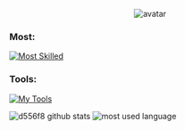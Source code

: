 <div class="stats" align="center">

  ![avatar](https://avatars.githubusercontent.com/u/64972038?v=4)

</div>

<div>

<h3 align="left">Most:</h3>
<p align="left">
  
  [![Most Skilled](https://skillicons.dev/icons?i=nodejs,typescript,javascript)](https://skillicons.dev)

</p>

<h3 align="left">Tools:</h3>
<p align="left"> 
  
  [![My Tools](https://skillicons.dev/icons?i=docker,express,nestjs,aws)](https://skillicons.dev)
    
</p>

  
  ![d556f8 github stats](https://github-readme-stats.vercel.app/api?username=juhyeonni&show_icons=true&theme=material-palenight&hide_border=true&bg_color=20232a&icon_color=E3E3E3A8&text_color=fff&title_color=918FE0&count_private=true&line_height=28)
  ![most used language](https://github-readme-stats.vercel.app/api/top-langs/?username=juhyeonni&hide=scss,css,html&layout=compact&theme=material-palenight&hide_border=true&bg_color=20232a&icon_color=E3E3E3A8&text_color=fff&title_color=918FE0&count_private=true&langs_count=30&card_width=360)

</div>
  
